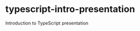 typescript-intro-presentation
=============================

Introduction to TypeScript presentation